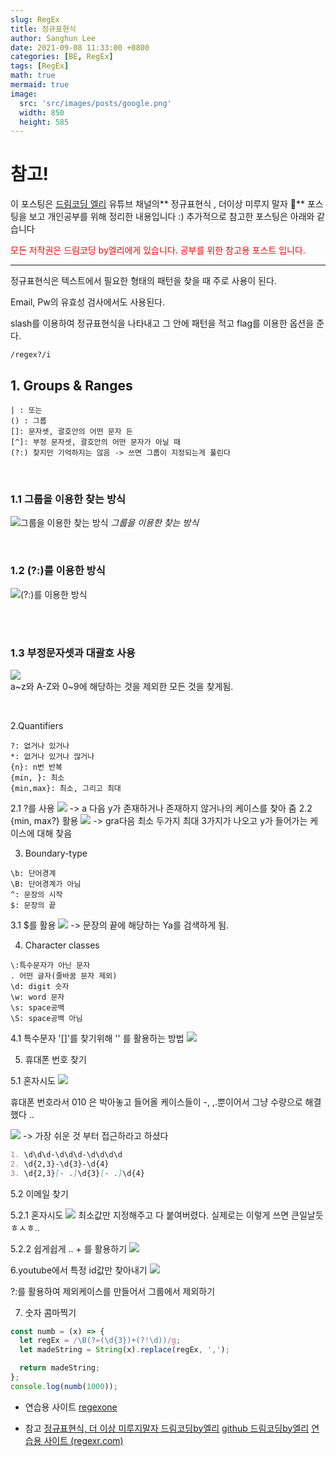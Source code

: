 ```yaml
---
slug: RegEx
title: 정규표현식
author: Sanghun Lee
date: 2021-09-08 11:33:00 +0800
categories: [BE, RegEx]
tags: [RegEx]
math: true
mermaid: true
image:
  src: 'src/images/posts/google.png'
  width: 850
  height: 585
---
```


# <span>참고!</span>

이 포스팅은 <a href ="https://www.youtube.com/watch?v=t3M6toIflyQ">드림코딩 엘리</a> 유튜브 채널의** 정규표현식 , 더이상 미루지 말자 🤩** 포스팅을 보고 개인공부를 위해 정리한 내용입니다 :)
추가적으로 참고한 포스팅은 아래와 같습니다

<span style="color:red">
모든 저작권은 드림코딩 by엘리에게 있습니다. 공부를 위한 참고용 포스트 입니다.
</span>

<hr>

정규표현식은 텍스트에서 필요한 형태의 패턴을 찾을 때 주로 사용이 된다.

Email, Pw의 유효성 검사에서도 사용된다.

slash를 이용하여 정규표현식을 나타내고 그 안에 패턴을 적고 flag를 이용한 옵션을 준다.

```regexp
/regex?/i
```

## 1. Groups & Ranges

```text
| : 또는
() : 그룹
[]: 문자셋, 괄호안의 어떤 문자 든
[^]: 부정 문자셋, 괄호안의 어떤 문자가 아닐 때
(?:) 찾지만 기억하지는 않음 -> 쓰면 그룹이 지정되는게 풀린다
```

<br>

### 1.1 그룹을 이용한 찾는 방식

![그룹을 이용한 찾는 방식](https://images.velog.io/images/cloudlee711/post/9a7e278d-62ec-4114-99df-af7d2064dd2a/%E1%84%89%E1%85%B3%E1%84%8F%E1%85%B3%E1%84%85%E1%85%B5%E1%86%AB%E1%84%89%E1%85%A3%E1%86%BA%202021-03-09%20%E1%84%8B%E1%85%A9%E1%84%8C%E1%85%A5%E1%86%AB%2011.07.08.png)
_그룹을 이용한 찾는 방식_
<br>

<br>

### 1.2 (?:)를 이용한 방식

![(?:)를 이용한 방식](https://images.velog.io/images/cloudlee711/post/a5c7ba88-46d6-4926-8845-3bb27be65150/%E1%84%89%E1%85%B3%E1%84%8F%E1%85%B3%E1%84%85%E1%85%B5%E1%86%AB%E1%84%89%E1%85%A3%E1%86%BA%202021-03-09%20%E1%84%8B%E1%85%A9%E1%84%8C%E1%85%A5%E1%86%AB%2011.08.35.png)

<br>

<br>

### 1.3 부정문자셋과 대괄호 사용

![](https://images.velog.io/images/cloudlee711/post/3dad87a6-b615-4ff2-ae6f-af0ec0b26bac/%E1%84%89%E1%85%B3%E1%84%8F%E1%85%B3%E1%84%85%E1%85%B5%E1%86%AB%E1%84%89%E1%85%A3%E1%86%BA%202021-03-09%20%E1%84%8B%E1%85%A9%E1%84%8C%E1%85%A5%E1%86%AB%2011.10.16.png)
<br>
a~z와 A-Z와 0~9에 해당하는 것을 제외한 모든 것을 찾게됨.

<br>

2.Quantifiers

```text
?: 없거나 있거나
*: 없거나 있거나 많거나
{n}: n번 반복
{min, }: 최소
{min,max}: 최소, 그리고 최대
```

2.1 ?를 사용
![](https://images.velog.io/images/cloudlee711/post/6b6c92a3-ce5d-4b6c-a53c-e358d0bd81e6/%E1%84%89%E1%85%B3%E1%84%8F%E1%85%B3%E1%84%85%E1%85%B5%E1%86%AB%E1%84%89%E1%85%A3%E1%86%BA%202021-03-09%20%E1%84%8B%E1%85%A9%E1%84%8C%E1%85%A5%E1%86%AB%2011.12.20.png)
-> a 다음 y가 존재하거나 존재하지 않거나의 케이스를 찾아 줌
2.2 {min, max?} 활용
![](https://images.velog.io/images/cloudlee711/post/57e1c299-9df7-4e2b-973c-74235a86fb04/%E1%84%89%E1%85%B3%E1%84%8F%E1%85%B3%E1%84%85%E1%85%B5%E1%86%AB%E1%84%89%E1%85%A3%E1%86%BA%202021-03-09%20%E1%84%8B%E1%85%A9%E1%84%8C%E1%85%A5%E1%86%AB%2011.13.42.png)
-> gra다음 최소 두가지 최대 3가지가 나오고 y가 들어가는 케이스에 대해 찾음

3. Boundary-type

```text
\b: 단어경계
\B: 단어경계가 아님
^: 문장의 시작
$: 문장의 끝
```

3.1 $를 활용
![](https://images.velog.io/images/cloudlee711/post/47206313-df78-4082-8f7b-15fd78b9c770/%E1%84%89%E1%85%B3%E1%84%8F%E1%85%B3%E1%84%85%E1%85%B5%E1%86%AB%E1%84%89%E1%85%A3%E1%86%BA%202021-03-09%20%E1%84%8B%E1%85%A9%E1%84%8C%E1%85%A5%E1%86%AB%2011.17.38.png)
-> 문장의 끝에 해당하는 Ya를 검색하게 됨.

4. Character classes

```text
\:특수문자가 아닌 문자
. 어떤 글자(줄바꿈 문자 제외)
\d: digit 숫자
\w: word 문자
\s: space공백
\S: space공백 아님
```

4.1 특수문자 '[]'를 찾기위해 '\' 를 활용하는 방법
![](https://images.velog.io/images/cloudlee711/post/cb7fe835-8bce-446b-b008-6ef3e5c73a7c/%E1%84%89%E1%85%B3%E1%84%8F%E1%85%B3%E1%84%85%E1%85%B5%E1%86%AB%E1%84%89%E1%85%A3%E1%86%BA%202021-03-09%20%E1%84%8B%E1%85%A9%E1%84%8C%E1%85%A5%E1%86%AB%2011.20.40.png)

5. 휴대폰 번호 찾기

5.1 혼자시도
![](https://images.velog.io/images/cloudlee711/post/81098270-2056-43ac-b3a1-87b0b03aa07e/%E1%84%89%E1%85%B3%E1%84%8F%E1%85%B3%E1%84%85%E1%85%B5%E1%86%AB%E1%84%89%E1%85%A3%E1%86%BA%202021-03-09%20%E1%84%8B%E1%85%A9%E1%84%8C%E1%85%A5%E1%86%AB%2011.28.43.png)

휴대폰 번호라서 010 은 박아놓고 들어올 케이스들이 -, ,.뿐이어서 그냥 수량으로 해결했다 ..

![](https://images.velog.io/images/cloudlee711/post/0de228ca-6a5a-4d7e-8719-86fd093713c4/%E1%84%89%E1%85%B3%E1%84%8F%E1%85%B3%E1%84%85%E1%85%B5%E1%86%AB%E1%84%89%E1%85%A3%E1%86%BA%202021-03-09%20%E1%84%8B%E1%85%A9%E1%84%8C%E1%85%A5%E1%86%AB%2011.30.37.png)
-> 가장 쉬운 것 부터 접근하라고 하셨다

>

```md
1. \d\d\d-\d\d\d-\d\d\d\d
2. \d{2,3}-\d{3}-\d{4}
3. \d{2,3}[- .]\d{3}[- .]\d{4}
```

5.2 이메일 찾기

5.2.1 혼자시도
![](https://images.velog.io/images/cloudlee711/post/76781dec-3854-44cf-a327-0f7454fe2f07/%E1%84%89%E1%85%B3%E1%84%8F%E1%85%B3%E1%84%85%E1%85%B5%E1%86%AB%E1%84%89%E1%85%A3%E1%86%BA%202021-03-09%20%E1%84%8B%E1%85%A9%E1%84%8C%E1%85%A5%E1%86%AB%2011.42.32.png)
최소값만 지정해주고 다 붙여버렸다.
실제로는 이렇게 쓰면 큰일날듯 ㅎㅅㅎ..

5.2.2 쉽게쉽게 .. + 를 활용하기
![](https://images.velog.io/images/cloudlee711/post/661556ad-077b-4ca0-934c-d30d9380a939/%E1%84%89%E1%85%B3%E1%84%8F%E1%85%B3%E1%84%85%E1%85%B5%E1%86%AB%E1%84%89%E1%85%A3%E1%86%BA%202021-03-09%20%E1%84%8B%E1%85%A9%E1%84%8C%E1%85%A5%E1%86%AB%2011.40.55.png)

6.youtube에서 특정 id값만 찾아내기
![](https://images.velog.io/images/cloudlee711/post/1f6cff56-dc57-49f8-83c5-21454f0fc041/%E1%84%89%E1%85%B3%E1%84%8F%E1%85%B3%E1%84%85%E1%85%B5%E1%86%AB%E1%84%89%E1%85%A3%E1%86%BA%202021-03-09%20%E1%84%8B%E1%85%A9%E1%84%8C%E1%85%A5%E1%86%AB%2011.54.30.png)

?:를 활용하여 제외케이스를 만들어서 그룹에서 제외하기

7. 숫자 콤마찍기

```javascript
const numb = (x) => {
  let regEx = /\B(?=(\d{3})+(?!\d))/g;
  let madeString = String(x).replace(regEx, ',');

  return madeString;
};
console.log(numb(1000));
```

>

- 연습용 사이트
  [regexone](https://regexone.com/lesson/excluding_characters?)

>

- 참고
  [정규표현식, 더 이상 미루지말자 드림코딩by엘리](https://www.youtube.com/watch?v=t3M6toIflyQ&t=358s)
  [github 드림코딩by엘리](https://github.com/dream-ellie/regex)
  [연습용 사이트 (regexr.com)](https://regexr.com/5ml92)
